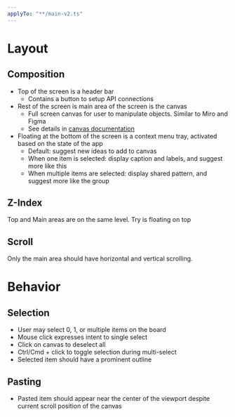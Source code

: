 ```yaml
---
applyTo: "**/main-v2.ts"
---
```


# Layout

## Composition

- Top of the screen is a header bar
  - Contains a button to setup API connections
- Rest of the screen is main area of the screen is the canvas
  - Full screen canvas for user to manipulate objects. Similar to Miro and Figma
  - See details in [canvas documentation](./components//canvas/canvas.instructions.md)
- Floating at the bottom of the screen is a context menu tray, activated based on the state of the app
  - Default: suggest new ideas to add to canvas
  - When one item is selected: display caption and labels, and suggest more like this
  - When multiple items are selected: display shared pattern, and suggest more like the group

## Z-Index

Top and Main areas are on the same level. Try is floating on top

## Scroll

Only the main area should have horizontal and vertical scrolling.

# Behavior

## Selection

- User may select 0, 1, or multiple items on the board
- Mouse click expresses intent to single select
- Click on canvas to deselect all
- Ctrl/Cmd + click to toggle selection during multi-select
- Selected item should have a prominent outline

## Pasting

- Pasted item should appear near the center of the viewport despite current scroll position of the canvas
